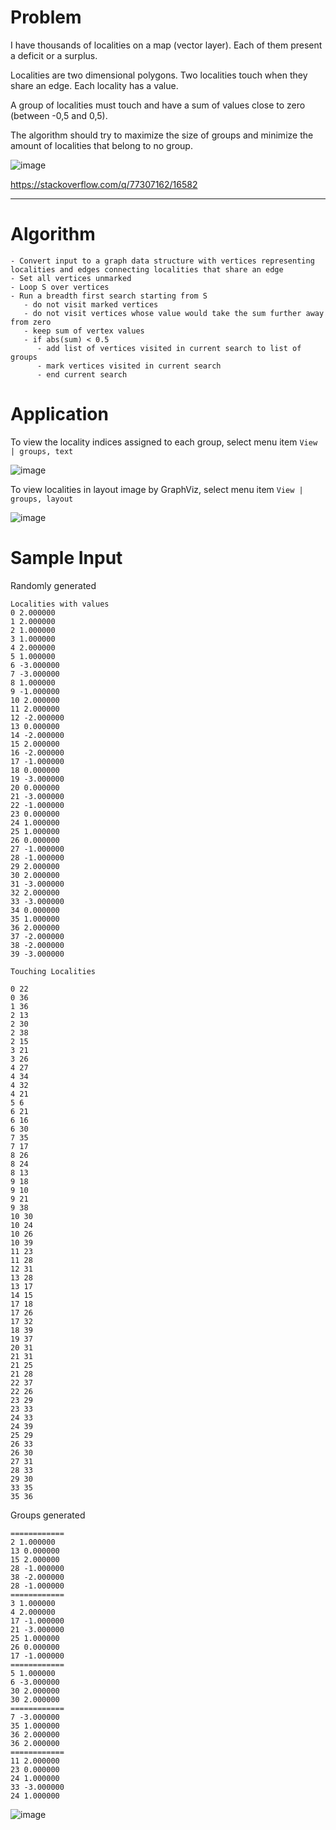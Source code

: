 # Problem

I have thousands of localities on a map (vector layer). Each of them present a deficit or a surplus.

Localities are two dimensional polygons. Two localities touch when they share an edge. Each locality has a value.

A group of localities must touch and have a sum of values close to zero (between -0,5 and 0,5).

The algorithm should try to maximize the size of groups and minimize the amount of localities that belong to no group.

![image](https://github.com/JamesBremner/so77307162/assets/2046227/5fcea3ad-c923-49b1-8a11-cff984c4fd8f)


https://stackoverflow.com/q/77307162/16582

---------

# Algorithm

```
- Convert input to a graph data structure with vertices representing localities and edges connecting localities that share an edge
- Set all vertices unmarked
- Loop S over vertices
- Run a breadth first search starting from S
   - do not visit marked vertices
   - do not visit vertices whose value would take the sum further away from zero
   - keep sum of vertex values
   - if abs(sum) < 0.5
      - add list of vertices visited in current search to list of groups
      - mark vertices visited in current search
      - end current search
```

# Application

To view the locality indices assigned to each group, select menu item `View | groups, text`

![image](https://github.com/JamesBremner/so77307162/assets/2046227/3839ed4d-d166-410c-bfa1-0c895e501b2f)

To view localities in layout image by GraphViz, select menu item `View | groups, layout`

![image](https://github.com/JamesBremner/so77307162/assets/2046227/4d4e0881-43df-4b21-9b45-f668bec78a61)

# Sample Input

Randomly generated

```
Localities with values
0 2.000000
1 2.000000
2 1.000000
3 1.000000
4 2.000000
5 1.000000
6 -3.000000
7 -3.000000
8 1.000000
9 -1.000000
10 2.000000
11 2.000000
12 -2.000000
13 0.000000
14 -2.000000
15 2.000000
16 -2.000000
17 -1.000000
18 0.000000
19 -3.000000
20 0.000000
21 -3.000000
22 -1.000000
23 0.000000
24 1.000000
25 1.000000
26 0.000000
27 -1.000000
28 -1.000000
29 2.000000
30 2.000000
31 -3.000000
32 2.000000
33 -3.000000
34 0.000000
35 1.000000
36 2.000000
37 -2.000000
38 -2.000000
39 -3.000000

Touching Localities

0 22
0 36
1 36
2 13
2 30
2 38
2 15
3 21
3 26
4 27
4 34
4 32
4 21
5 6
6 21
6 16
6 30
7 35
7 17
8 26
8 24
8 13
9 18
9 10
9 21
9 38
10 30
10 24
10 26
10 39
11 23
11 28
12 31
13 28
13 17
14 15
17 18
17 26
17 32
18 39
19 37
20 31
21 31
21 25
21 28
22 37
22 26
23 29
23 33
24 33
24 39
25 29
26 33
26 30
27 31
28 33
29 30
33 35
35 36

```

Groups generated

```
============
2 1.000000
13 0.000000
15 2.000000
28 -1.000000
38 -2.000000
28 -1.000000
============
3 1.000000
4 2.000000
17 -1.000000
21 -3.000000
25 1.000000
26 0.000000
17 -1.000000
============
5 1.000000
6 -3.000000
30 2.000000
30 2.000000
============
7 -3.000000
35 1.000000
36 2.000000
36 2.000000
============
11 2.000000
23 0.000000
24 1.000000
33 -3.000000
24 1.000000
```

![image](https://github.com/JamesBremner/so77307162/assets/2046227/68fa929b-0e63-4314-8c1d-8f3254f8ed35)

   

